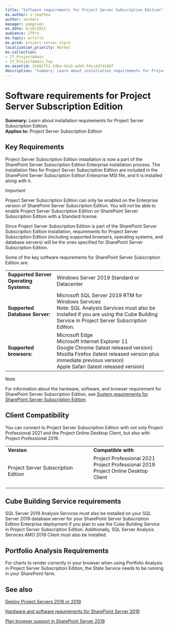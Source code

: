 ```yaml
---
title: "Software requirements for Project Server Subscription Edition"
ms.author: v-jmathew
author: serdars
manager: pamgreen
ms.date: 6/18/2021
audience: ITPro
ms.topic: article
ms.prod: project-server-itpro
localization_priority: Normal
ms.collection:
- IT_ProjectAdmin
- IT_ProjectAdmin_Top
ms.assetid: 32d82f51-546a-42a3-ade5-54cc4dfdcb87
description: "Summary: Learn about installation requirements for Project Server Subscription Edition."
---
```


# Software requirements for Project Server Subscription Edition

 **Summary:** Learn about installation requirements for Project Server Subscription Edition.<br/>
**Applies to:** Project Server Subscription Edition

## Key Requirements

Project Server Subscription Edition installation is now a part of the SharePoint Server Subscription Edition Enterprise installation process. The installation files for Project Server Subscription Edition are included in the SharePoint Server Subscription Edition Enterprise MSI file, and it is installed along with it.

> [!IMPORTANT]
> Project Server Subscription Edition can only be enabled on the Enterprise version of SharePoint Server Subscription Edition. You will not be able to enable Project Server Subscription Edition on SharePoint Server Subscription Edition with a Standard license.

Since Project Server Subscription Edition is part of the SharePoint Server Subscription Edition installation, requirements for Project Server Subscription Edition (including supported browsers, operating systems, and database servers) will be the ones specified for SharePoint Server Subscription Edition.

Some of the key software requirements for SharePoint Server Subscription Edition are:

|||
|:-----|:-----|
|**Supported Server Operating Systems:**  <br/> | Windows Server 2019 Standard or Datacenter <br/> |
|**Supported Database Server:**  <br/> | Microsoft SQL Server 2019 RTM for Windows Services<br/>  Note: SQL Analysis Services must also be installed if you are using the Cube Building Service in Project Server Subscription Edition. <br/> |
|**Supported browsers:**  <br/> | Microsoft Edge <br/>  Microsoft Internet Explorer 11 <br/> Google Chrome (latest released version) <br/>  Mozilla Firefox (latest released version plus immediate previous version) <br/>  Apple Safari (latest released version) <br/> |
    
> [!NOTE]
> For information about the hardware, software, and browser requirement for SharePoint Server Subscription Edition, see [System requirements for SharePoint Server Subscription Edition](/sharepoint/install/hardware-and-software-requirements-2019).

## Client Compatibility

You can connect to Project Server Subscription Edition with not only Project Professional 2021 and the Project Online Desktop Client, but also with Project Professional 2019.

|||
|:-----|:-----|
|**Version** <br/> |**Compatible with** <br/> |
|Project Server Subscription Edition<br/> |Project Professional 2021 <br/> Project Professional 2019 <br/>  Project Online Desktop Client <br/> <br/> |
    

## Cube Building Service requirements

SQL Server 2019 Analysis Services must also be installed on your SQL Server 2019 database server for your SharePoint Server Subscription Edition Enterprise deployment if you plan to use the Cube Building Service in Project Server Subscription Edition. Additionally, SQL Server Analysis Services AMO 2019 Client must also be installed.

## Portfolio Analysis Requirements

For charts to render correctly in your browser when using Portfolio Analysis in Project Server Subscription Edition, the State Service needs to be running in your SharePoint farm.
  
## See also

[Deploy Project Servers 2016 or 2019](deploy-project-server-2016.md)

[Hardware and software requirements for SharePoint Server 2019](/sharepoint/install/system-requirements-for-sharepoint-server-2016)
  
[Plan browser support in SharePoint Server 2019](/sharepoint/install/browser-support-planning-0)